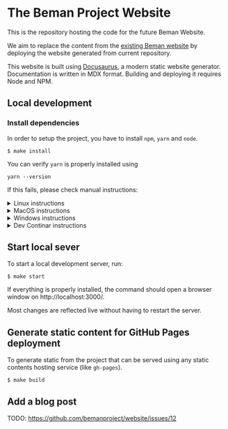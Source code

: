 # The Beman Project Website

This is the repository hosting the code for the future Beman Website.

We aim to replace the content from the [existing Beman website](https://www.bemanproject.org) by deploying the website generated from current repository.

This website is built using [Docusaurus](https://docusaurus.io/), a modern static website generator. Documentation is written in MDX format.
Building and deploying it requires Node and NPM.

## Local development

### Install dependencies

In order to setup the project, you have to install `npm`, `yarn` and `node`.

```shell
$ make install
```

You can verify `yarn` is properly installed using

```shell
yarn --version
```

If this fails, please check manual instructions:

<details>
<summary> Linux instructions</summary>

```shell
$ sudo apt install nodejs
$ sudo apt install npm
$ npm ins
```

</details>

<details>
<summary> MacOS instructions</summary>

```shell
$ brew install node
$ brew install npm
$ npm install -g yarn
```

</details>

<details>
<summary> Windows instructions</summary>

```shell
$ winget install OpenJS.NodeJS
$ npm install -g yarn
```

</details>

<details>
<summary> Dev Continar instructions </summary>

This project includes a development container configuration for VS Code. To use it:

1. Install [Visual Studio Code](https://code.visualstudio.com/) and the [Dev Containers extension](https://marketplace.visualstudio.com/items?itemName=ms-vscode-remote.remote-containers).
2. Open the project in VS Code.
3. When prompted, reopen the project in the dev container.
4. The container will automatically install dependencies and set up the environment.
5. Go to the [Start local server](#start-local-sever) section.

</details>

## Start local sever

To start a local development server, run:
```shell
$ make start
```

If everything is properly installed, the command  should open a browser window on http://localhost:3000/.

Most changes are reflected live without having to restart the server.


## Generate static content for GitHub Pages deployment

To generate static from the project that can be served using any static contents hosting service (like `gh-pages`).

```shell
$ make build
```

## Add a blog post

TODO: https://github.com/bemanproject/website/issues/12
